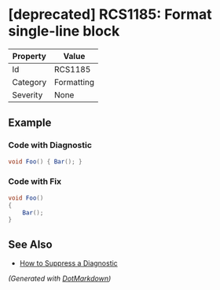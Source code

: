 # \[deprecated\] RCS1185: Format single\-line block

| Property | Value      |
| -------- | ---------- |
| Id       | RCS1185    |
| Category | Formatting |
| Severity | None       |

## Example

### Code with Diagnostic

```csharp
void Foo() { Bar(); }
```

### Code with Fix

```csharp
void Foo()
{
    Bar();
}
```

## See Also

* [How to Suppress a Diagnostic](../HowToConfigureAnalyzers.md#how-to-suppress-a-diagnostic)


*\(Generated with [DotMarkdown](http://github.com/JosefPihrt/DotMarkdown)\)*